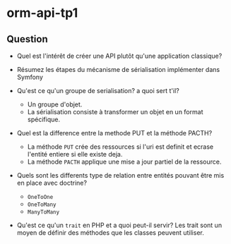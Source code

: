# orm-api-tp1

## Question

- Quel est l'intérêt de créer une API plutôt qu'une application classique?

- Résumez les étapes du mécanisme de sérialisation implémenter dans Symfony

- Qu'est ce qu'un groupe de serialisation? a quoi sert t'il?
    - Un groupe d'objet.
    - La sérialisation consiste à transformer un objet en un format spécifique.

- Quel est la difference entre la methode PUT et la méthode PACTH?
    - La méthode ```PUT``` crée des ressources si l'uri est definit et ecrase l'entité entiere si elle existe deja.
    - La méthode ```PACTH``` applique une mise a jour partiel de la ressource.
- Quels sont les differents type de relation entre entités pouvant être mis en place avec doctrine?
    - ```OneToOne```
    - ```OneToMany```
    - ```ManyToMany```
- Qu'est ce qu'un ```trait``` en PHP et a quoi peut-il servir?
Les trait sont un moyen de définir des méthodes que les classes peuvent utiliser.
